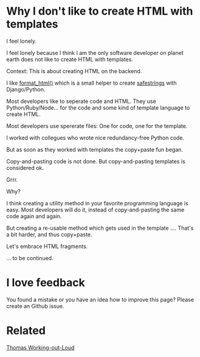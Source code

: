 # Why I don't like to create HTML with templates

I feel lonely.

I feel lonely because I think I am the only software developer on planet earth
does not like to create HTML with templates.

Context: This is about creating HTML on the backend.

I like [format_html()](https://docs.djangoproject.com/en/dev/ref/utils/#django.utils.html.format_html) which
is a small helper to create [safestrings](https://docs.djangoproject.com/en/dev/ref/utils/#module-django.utils.safestring) with Django/Python.

Most developers like to seperate code and HTML. They use Python/Ruby/Node... for the code and some kind of template language to create HTML.

Most developers use spererate files: One for code, one for the template.

I worked with collegues who wrote nice redundancy-free Python code.

But as soon as they worked with templates the copy+paste fun began. 

Copy-and-pasting code is not done. But copy-and-pasting templates is considered ok.

Grrr.

Why? 

I think creating a utility method in your favorite programming language is easy. Most
developers will do it, instead of copy-and-pasting the same code again and again.

But creating a re-usable method which gets used in the template .... That's a bit harder, 
and thus copy+paste.

Let's embrace HTML fragments. 


... to be continued.


# I love feedback

You found a mistake or you have an idea how to improve this page? Please create an Github issue.

# Related

[Thomas Working-out-Loud](//github.com/guettli/wol)

